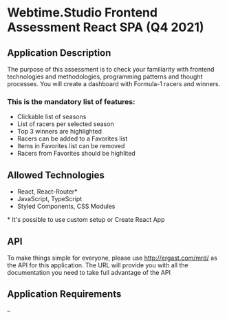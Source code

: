 # Webtime.Studio Frontend Assessment React SPA (Q4 2021)

## Application Description

The purpose of this assessment is to check your familiarity with frontend technologies and methodologies, programming patterns and thought processes.
You will create a dashboard with Formula-1 racers and winners.

### This is the mandatory list of features:

- Clickable list of seasons
- List of racers per selected season
- Top 3 winners are highlighted
- Racers can be added to a Favorites list
- Items in Favorites list can be removed
- Racers from Favorites should be highlited

## Allowed Technologies

- React, React-Router\*
- JavaScript, TypeScript
- Styled Components, CSS Modules

\* It's possible to use custom setup or Create React App

## API

To make things simple for everyone, please use ​http://ergast.com/mrd/​ as the API for this application. The URL will provide you with all the documentation you need to take full advantage of the API

## Application Requirements

–
